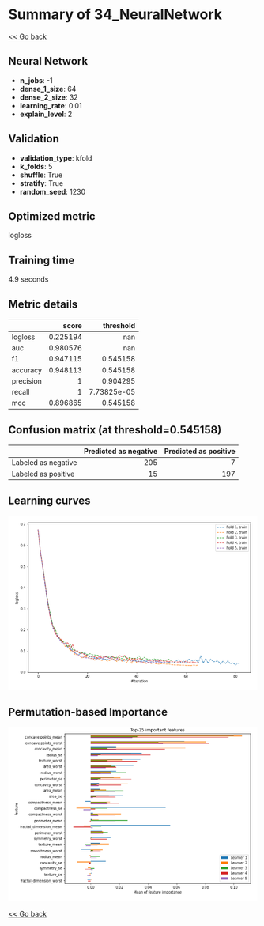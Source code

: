 # Summary of 34_NeuralNetwork

[<< Go back](../README.md)


## Neural Network
- **n_jobs**: -1
- **dense_1_size**: 64
- **dense_2_size**: 32
- **learning_rate**: 0.01
- **explain_level**: 2

## Validation
 - **validation_type**: kfold
 - **k_folds**: 5
 - **shuffle**: True
 - **stratify**: True
 - **random_seed**: 1230

## Optimized metric
logloss

## Training time

4.9 seconds

## Metric details
|           |    score |     threshold |
|:----------|---------:|--------------:|
| logloss   | 0.225194 | nan           |
| auc       | 0.980576 | nan           |
| f1        | 0.947115 |   0.545158    |
| accuracy  | 0.948113 |   0.545158    |
| precision | 1        |   0.904295    |
| recall    | 1        |   7.73825e-05 |
| mcc       | 0.896865 |   0.545158    |


## Confusion matrix (at threshold=0.545158)
|                     |   Predicted as negative |   Predicted as positive |
|:--------------------|------------------------:|------------------------:|
| Labeled as negative |                     205 |                       7 |
| Labeled as positive |                      15 |                     197 |

## Learning curves
![Learning curves](learning_curves.png)

## Permutation-based Importance
![Permutation-based Importance](permutation_importance.png)

[<< Go back](../README.md)

